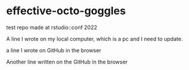 # effective-octo-goggles
test repo made at rstudio::conf 2022


A line I wrote on my local computer, which is a pc and I need to update.

a line I wrote on GitHub in the browser

Another line written on the GitHub in the browser

